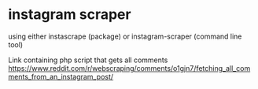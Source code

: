 # instagram scraper
using either instascrape (package) or instagram-scraper (command line tool)

Link containing php script that gets all comments
https://www.reddit.com/r/webscraping/comments/o1gjn7/fetching_all_comments_from_an_instagram_post/
